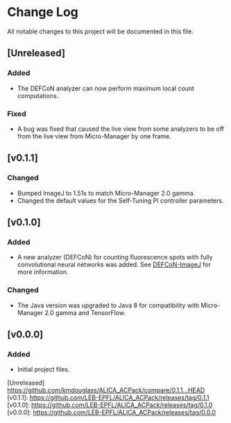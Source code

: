 # Change Log
All notable changes to this project will be documented in this file.

## [Unreleased]
### Added
- The DEFCoN analyzer can now perform maximum local count
  computations.

### Fixed
- A bug was fixed that caused the live view from some analyzers to be
  off from the live view from Micro-Manager by one frame.

## [v0.1.1]
### Changed
- Bumped ImageJ to 1.51s to match Micro-Manager 2.0 gamma.
- Changed the default values for the Self-Tuning PI controller
  parameters.

## [v0.1.0]
### Added
- A new analyzer (DEFCoN) for counting fluorescence spots with fully
  convolutional neural networks was added. See
  [DEFCoN-ImageJ](https://github.com/LEB-EPFL/DEFCoN-ImageJ) for more
  information.
  
### Changed
- The Java version was upgraded to Java 8 for compatibility with
  Micro-Manager 2.0 gamma and TensorFlow.

## [v0.0.0]

### Added
- Initial project files.

[Unreleased] https://github.com/kmdouglass/ALICA_ACPack/compare/0.1.1...HEAD
[v0.1.1]: https://github.com/LEB-EPFL/ALICA_ACPack/releases/tag/0.1.1
[v0.1.0]: https://github.com/LEB-EPFL/ALICA_ACPack/releases/tag/0.1.0
[v0.0.0]: https://github.com/LEB-EPFL/ALICA_ACPack/releases/tag/0.0.0

